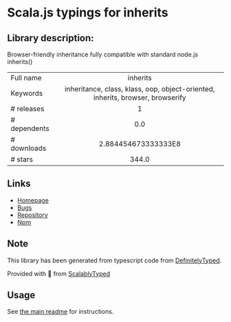 
# Scala.js typings for inherits


## Library description:
Browser-friendly inheritance fully compatible with standard node.js inherits()

|                    |                 |
| ------------------ | :-------------: |
| Full name          | inherits |
| Keywords           | inheritance, class, klass, oop, object-oriented, inherits, browser, browserify |
| # releases         | 1 |
| # dependents       | 0.0 |
| # downloads        | 2.884454673333333E8 |
| # stars            | 344.0 |

## Links
- [Homepage](https://github.com/isaacs/inherits#readme)
- [Bugs](https://github.com/isaacs/inherits/issues)
- [Repository](https://github.com/isaacs/inherits)
- [Npm](https://www.npmjs.com/package/inherits)
    


## Note
This library has been generated from typescript code from [DefinitelyTyped](https://definitelytyped.org).

Provided with :purple_heart: from [ScalablyTyped](https://github.com/oyvindberg/ScalablyTyped)

## Usage
See [the main readme](../../readme.md) for instructions.


